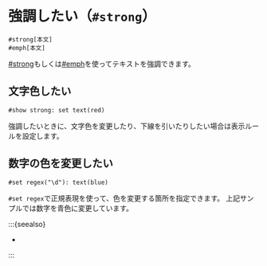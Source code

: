 # 強調したい（``#strong``）

```text
#strong[本文]
#emph[本文]
```

[#strong](https://typst.app/docs/reference/model/strong/)もしくは[#emph](https://typst.app/docs/reference/model/emph/)を使ってテキストを強調できます。

## 文字色したい

```text
#show strong: set text(red)
```

強調したいときに、文字色を変更したり、下線を引いたりしたい場合は表示ルールを設定します。

## 数字の色を変更したい

```typst
#set regex("\d"): text(blue)
```

``#set regex``で正規表現を使って、色を変更する箇所を指定できます。
上記サンプルでは数字を青色に変更しています。

:::{seealso}

- [](../latex/latex-xcolor.md)

:::
